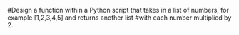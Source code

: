 #Design a function within a Python script that takes in a list of numbers, for example [1,2,3,4,5] and returns another list 
#with each number multiplied by 2.
